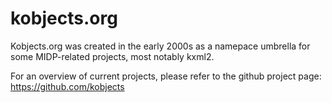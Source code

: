 # kobjects.org

Kobjects.org was created in the early 2000s as a namepace umbrella for some MIDP-related projects, most notably kxml2. 



For an overview of current projects, please refer to the github project page: https://github.com/kobjects
